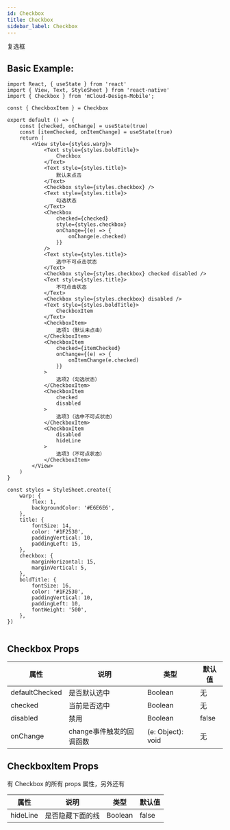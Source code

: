```yaml
---
id: Checkbox
title: Checkbox
sidebar_label: Checkbox
---
```


复选框

## Basic Example:

```SnackPlayer name=checkbox-simple
import React, { useState } from 'react'
import { View, Text, StyleSheet } from 'react-native'
import { Checkbox } from 'mCloud-Design-Mobile';

const { CheckboxItem } = Checkbox

export default () => {
    const [checked, onChange] = useState(true)
    const [itemChecked, onItemChange] = useState(true)
    return (
        <View style={styles.warp}>
            <Text style={styles.boldTitle}>
                Checkbox
            </Text>
            <Text style={styles.title}>
                默认未点击
            </Text>
            <Checkbox style={styles.checkbox} />
            <Text style={styles.title}>
                勾选状态
            </Text>
            <Checkbox
                checked={checked}
                style={styles.checkbox}
                onChange={(e) => {
                    onChange(e.checked)
                }}
            />
            <Text style={styles.title}>
                选中不可点击状态
            </Text>
            <Checkbox style={styles.checkbox} checked disabled />
            <Text style={styles.title}>
                不可点击状态
            </Text>
            <Checkbox style={styles.checkbox} disabled />
            <Text style={styles.boldTitle}>
                CheckboxItem
            </Text>
            <CheckboxItem>
                选项1（默认未点击）
            </CheckboxItem>
            <CheckboxItem
                checked={itemChecked}
                onChange={(e) => {
                    onItemChange(e.checked)
                }}
            >
                选项2（勾选状态）
            </CheckboxItem>
            <CheckboxItem
                checked
                disabled
            >
                选项3（选中不可点状态）
            </CheckboxItem>
            <CheckboxItem
                disabled
                hideLine
            >
                选项3（不可点状态）
            </CheckboxItem>
        </View>
    )
}

const styles = StyleSheet.create({
    warp: {
        flex: 1,
        backgroundColor: '#E6E6E6',
    },
    title: {
        fontSize: 14,
        color: '#1F2530',
        paddingVertical: 10,
        paddingLeft: 15,
    },
    checkbox: {
        marginHorizontal: 15,
        marginVertical: 5,
    },
    boldTitle: {
        fontSize: 16,
        color: '#1F2530',
        paddingVertical: 10,
        paddingLeft: 10,
        fontWeight: '500',
    },
})


```



## Checkbox Props

属性 | 说明 | 类型 | 默认值
----|-----|------|------
| defaultChecked | 是否默认选中 | Boolean   |  无 |
| checked | 当前是否选中 | Boolean   |  无 |
| disabled | 禁用 | Boolean   |  false |
| onChange | change事件触发的回调函数 | (e: Object): void | 无 |

## CheckboxItem Props

有 Checkbox 的所有 props 属性，另外还有

属性 | 说明 | 类型 | 默认值
----|-----|------|------
| hideLine | 是否隐藏下面的线 | Boolean   |  false |
